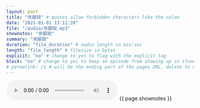 ```yaml
---
layout: post
title: "夾腳說" # quotes allow forbidden characters like the colon
date: "2021-01-01 13:11:39"
file: "/audio/夾腳說.mp3"
shownotes: "夾腳說"
summary: "夾腳說"
duration: "file_duration" # audio length in min:sec
length: "file_length" # filesize in bytes
explicit: "no" # change to yes to flag with the explicit tag
block: "no" # change to yes to keep an episode from showing up in iTunes
# permalink: /1 # will be the ending part of the pages URL, delete to default to the title
---
```


<audio controls>
<source src="{{site.url}}{{site.baseurl}}{{ page.file }}" type="audio/x-mp3">
Your browser does not support the audio element.
</audio>
{{ page.shownotes }}
